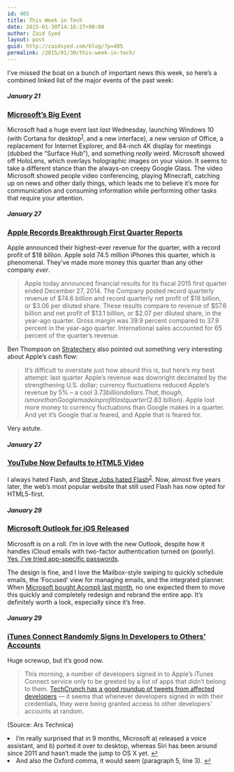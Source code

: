 ```yaml
---
id: 405
title: This Week in Tech
date: 2015-01-30T14:16:27+00:00
author: Zaid Syed
layout: post
guid: http://zaidsyed.com/blog/?p=405
permalink: /2015/01/30/this-week-in-tech/
---
```

I&#8217;ve missed the boat on a bunch of important news this week, so here&#8217;s a combined linked list of the major events of the past week:

##### January 21

### [Microsoft&#8217;s Big Event](http://www.theverge.com/2015/1/21/7865539/microsoft-windows-10-event-what-you-need-to-know)

Microsoft had a huge event last _last_ Wednesday, launching Windows 10 (with Cortana for desktop<sup id="fnref-405-1"><a href="#fn-405-1" rel="footnote">1</a></sup>, and a new interface), a new version of Office, a replacement for Internet Explorer, and 84-inch 4K display for meetings (dubbed the &#8220;Surface Hub&#8221;), and something _really_ weird. Microsoft showed off HoloLens, which overlays holographic images on your vision. It seems to take a different stance than the always-on creepy Google Glass. The video Microsoft showed people video conferencing, playing Minecraft, catching up on news and other daily things, which leads me to believe it&#8217;s more for communication and consuming information while performing other tasks that require your attention.

##### January 27

### [Apple Records Breakthrough First Quarter Reports](http://www.apple.com/pr/library/2015/01/27Apple-Reports-Record-First-Quarter-Results.html)

Apple announced their highest-ever revenue for the quarter, with a record profit of $18 billion. Apple sold 74.5 million iPhones this quarter, which is phenomenal. They&#8217;ve made more money this quarter than any other company _ever_.

> Apple today announced financial results for its fiscal 2015 first quarter ended December 27, 2014. The Company posted record quarterly revenue of $74.6 billion and record quarterly net profit of $18 billion, or $3.06 per diluted share. These results compare to revenue of $57.6 billion and net profit of $13.1 billion, or $2.07 per diluted share, in the year-ago quarter. Gross margin was 39.9 percent compared to 37.9 percent in the year-ago quarter. International sales accounted for 65 percent of the quarter’s revenue. 

Ben Thompson on [Stratechery](http://stratechery.com) also pointed out something very interesting about Apple&#8217;s cash flow:

> It’s difficult to overstate just how absurd this is, but here’s my best attempt: last quarter Apple’s revenue was downright decimated by the strengthening U.S. dollar; currency fluctuations reduced Apple’s revenue by 5% – a cool $3.73 billion dollars. That, though, is more than Google made in profit last quarter ($2.83 billion). Apple lost more money to currency fluctuations than Google makes in a quarter. And yet it’s Google that is feared, and Apple that is feared for. 

Very astute.

##### January 27

### [YouTube Now Defaults to HTML5 Video](http://youtube-eng.blogspot.com/2015/01/youtube-now-defaults-to-html5_27.html)

I always hated Flash, and [Steve Jobs hated Flash](https://www.apple.com/hotnews/thoughts-on-flash/)<sup id="fnref-405-2"><a href="#fn-405-2" rel="footnote">2</a></sup>. Now, almost five years later, the web&#8217;s most popular website that still used Flash has now opted for HTML5-first.

##### January 29

### [Microsoft Outlook for iOS Released](https://itunes.apple.com/app/id951937596)

Microsoft is on a roll. I&#8217;m in love with the new Outlook, despite how it handles iCloud emails with two-factor authentication turned on (poorly). [Yes, I&#8217;ve tried app-specific passwords](https://twitter.com/ismh/status/560794368991588352).

The design is fine, and I love the Mailbox-style swiping to quickly schedule emails, the &#8216;Focused&#8217; view for managing emails, and the integrated planner. When [Microsoft bought Acompli last month](https://www.acompli.com/fwd-microsoft-acquires-acompli/), no one expected them to move this quickly and completely redesign and rebrand the entire app. It&#8217;s definitely worth a look, especially since it&#8217;s free.

##### January 29

### [iTunes Connect Randomly Signs In Developers to Others&#8217; Accounts](http://arstechnica.com/apple/2015/01/itunes-connect-bug-logs-developers-into-other-developers-accounts-at-random/)

Huge screwup, but it&#8217;s good now.

> This morning, a number of developers signed in to Apple&#8217;s iTunes Connect service only to be greeted by a list of apps that didn&#8217;t belong to them. [TechCrunch has a good roundup of tweets from affected developers](http://techcrunch.com/2015/01/29/itunes-connect-issue-logging-developers-into-other-accounts/) — it seems that whenever developers signed in with their credentials, they were being granted access to other developers&#8217; accounts at random. 

(Source: Ars Technica)

<li id="fn-405-1">
  I&#8217;m really surprised that in 9 months, Microsoft a) released a voice assistant, and b) ported it over to desktop, whereas Siri has been around since 2011 and hasn&#8217;t made the jump to OS X yet.&#160;<a href="#fnref-405-1" rev="footnote">&#8617;</a>
</li>
<li id="fn-405-2">
  And also the Oxford comma, it would seem (paragraph 5, line 3).&#160;<a href="#fnref-405-2" rev="footnote">&#8617;</a> </fn></footnotes>